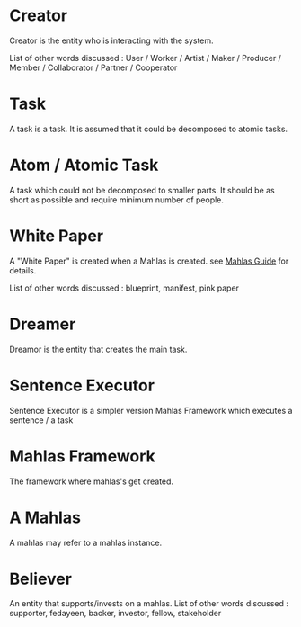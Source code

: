 # Creator

Creator is the entity who is interacting with the system.

List of other words discussed : User / Worker / Artist / Maker / Producer / Member / Collaborator / Partner / Cooperator

# Task

A task is a task. 
It is assumed that it could be decomposed to atomic tasks.

# Atom / Atomic Task

A task which could not be decomposed to smaller parts.
It should be as short as possible and require minimum number of people.

# White Paper

A "White Paper" is created when a Mahlas is created.
see [Mahlas Guide](/parts/uncategorized/newMahlas.md) for details.

List of other words discussed : blueprint, manifest, pink paper

# Dreamer

Dreamor is the entity that creates the main task.

# Sentence Executor

Sentence Executor is a simpler version Mahlas Framework which executes a sentence / a task

# Mahlas Framework

The framework where mahlas's get created.

# A Mahlas

A mahlas may refer to a mahlas instance.

# Believer

An entity that supports/invests on a mahlas.
List of other words discussed : supporter, fedayeen, backer, investor, fellow, stakeholder
